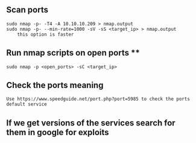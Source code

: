 ## Scan ports
	
	sudo nmap -p- -T4 -A 10.10.10.209 > nmap.output
	sudo nmap -p- --min-rate=1000 -sV -sS <target_ip> > nmap.output
		this option is faster

## Run nmap scripts on open ports **

	sudo nmap -p <open_ports> -sC <target_ip>

## Check the ports meaning

	Use https://www.speedguide.net/port.php?port=5985 to check the ports default service

## If we get versions of the services search for them in google for exploits

